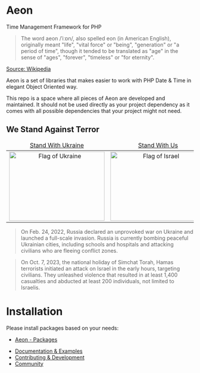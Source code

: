 # Aeon

Time Management Framework for PHP

> The word aeon /ˈiːɒn/, also spelled eon (in American English), originally meant "life", "vital force" or "being", 
> "generation" or "a period of time", though it tended to be translated as "age" in the sense of "ages", "forever", 
> "timeless" or "for eternity".

[Source: Wikipedia](https://en.wikipedia.org/wiki/Aeon) 

Aeon is a set of libraries that makes easier to work with PHP Date & Time in elegant Object Oriented way.

This repo is a space where all pieces of Aeon are developed and maintained. 
It should not be used directly as your project dependency as it comes with all possible dependencies that your 
project might not need. 

## We Stand Against Terror

<table>
  <thead>
    <tr>
      <td align="center"><a href="https://www.standwithukraine.how/" target="_blank">Stand With Ukraine</a></td>
      <td align="center"><a href="https://www.standwithus.com/">Stand With Us</a></td>
    </tr>
  </thead>
  <tbody>
    <tr>
      <td align="center"><img width="256" height="186" alt="Flag of Ukraine" src="https://upload.wikimedia.org/wikipedia/commons/thumb/4/49/Flag_of_Ukraine.svg/256px-Flag_of_Ukraine.svg.png"></td>
      <td align="center"><img width="256" height="186" alt="Flag of Israel" src="https://upload.wikimedia.org/wikipedia/commons/thumb/d/d4/Flag_of_Israel.svg/256px-Flag_of_Israel.svg.png"></td>
    </tr>
  </tbody>
</table>

> On Feb. 24, 2022, Russia declared an unprovoked war on Ukraine and launched a full-scale invasion. Russia is currently bombing peaceful Ukrainian cities, including schools and hospitals and attacking civilians who are fleeing conflict zones.

> On Oct. 7, 2023, the national holiday of Simchat Torah, Hamas terrorists initiated an attack on Israel in the early hours, targeting civilians. They unleashed violence that resulted in at least 1,400 casualties and abducted at least 200 individuals, not limited to Israelis.

# Installation

Please install packages based on your needs: 

- [Aeon - Packages](https://packagist.org/packages/aeon-php/)

* [Documentation & Examples](https://aeon-php.org/docs/calendar/)
* [Contributing & Development](https://github.com/aeon-php/.github/blob/master/CONTRIBUTING.md)
* [Community](https://github.com/orgs/aeon-php/discussions)

